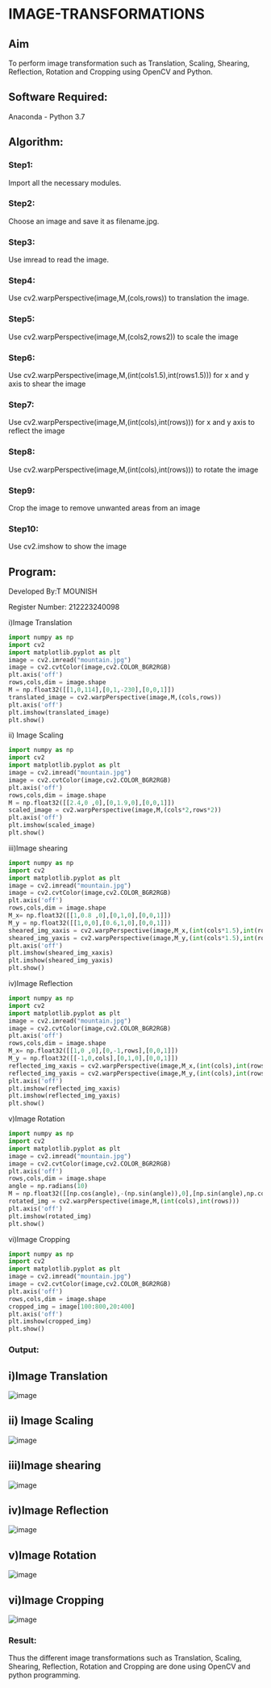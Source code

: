 # IMAGE-TRANSFORMATIONS

## Aim
To perform image transformation such as Translation, Scaling, Shearing, Reflection, Rotation and Cropping using OpenCV and Python.

## Software Required:
Anaconda - Python 3.7

## Algorithm:
### Step1:
Import all the necessary modules.

### Step2:
Choose an image and save it as filename.jpg.

### Step3:
Use imread to read the image.

### Step4:
Use cv2.warpPerspective(image,M,(cols,rows)) to translation the image.

### Step5:
Use cv2.warpPerspective(image,M,(cols2,rows2)) to scale the image

### Step6:
Use cv2.warpPerspective(image,M,(int(cols1.5),int(rows1.5))) for x and y axis to shear the image

### Step7:
Use cv2.warpPerspective(image,M,(int(cols),int(rows))) for x and y axis to reflect the image

### Step8:
Use cv2.warpPerspective(image,M,(int(cols),int(rows))) to rotate the image

### Step9:
Crop the image to remove unwanted areas from an image

### Step10:
Use cv2.imshow to show the image
## Program:

Developed By:T MOUNISH


Register Number: 212223240098

i)Image Translation
```python
import numpy as np
import cv2
import matplotlib.pyplot as plt
image = cv2.imread("mountain.jpg")
image = cv2.cvtColor(image,cv2.COLOR_BGR2RGB)
plt.axis('off')
rows,cols,dim = image.shape
M = np.float32([[1,0,114],[0,1,-230],[0,0,1]])
translated_image = cv2.warpPerspective(image,M,(cols,rows))
plt.axis('off')
plt.imshow(translated_image)
plt.show()

```

ii) Image Scaling
```python
import numpy as np
import cv2
import matplotlib.pyplot as plt
image = cv2.imread("mountain.jpg")
image = cv2.cvtColor(image,cv2.COLOR_BGR2RGB)
plt.axis('off')
rows,cols,dim = image.shape
M = np.float32([[2.4,0 ,0],[0,1.9,0],[0,0,1]])
scaled_image = cv2.warpPerspective(image,M,(cols*2,rows*2))
plt.axis('off')
plt.imshow(scaled_image)
plt.show()

```

iii)Image shearing
```python
import numpy as np
import cv2
import matplotlib.pyplot as plt
image = cv2.imread("mountain.jpg")
image = cv2.cvtColor(image,cv2.COLOR_BGR2RGB)
plt.axis('off')
rows,cols,dim = image.shape
M_x= np.float32([[1,0.8 ,0],[0,1,0],[0,0,1]])
M_y = np.float32([[1,0,0],[0.6,1,0],[0,0,1]])
sheared_img_xaxis = cv2.warpPerspective(image,M_x,(int(cols*1.5),int(rows*1.5)))
sheared_img_yaxis = cv2.warpPerspective(image,M_y,(int(cols*1.5),int(rows*1.5)))
plt.axis('off')
plt.imshow(sheared_img_xaxis)
plt.imshow(sheared_img_yaxis)
plt.show()

```



iv)Image Reflection
```python
import numpy as np
import cv2
import matplotlib.pyplot as plt
image = cv2.imread("mountain.jpg")
image = cv2.cvtColor(image,cv2.COLOR_BGR2RGB)
plt.axis('off')
rows,cols,dim = image.shape
M_x= np.float32([[1,0 ,0],[0,-1,rows],[0,0,1]])
M_y = np.float32([[-1,0,cols],[0,1,0],[0,0,1]])
reflected_img_xaxis = cv2.warpPerspective(image,M_x,(int(cols),int(rows)))
reflected_img_yaxis = cv2.warpPerspective(image,M_y,(int(cols),int(rows)))
plt.axis('off')
plt.imshow(reflected_img_xaxis)
plt.imshow(reflected_img_yaxis)
plt.show()
```




v)Image Rotation
```python
import numpy as np
import cv2
import matplotlib.pyplot as plt
image = cv2.imread("mountain.jpg")
image = cv2.cvtColor(image,cv2.COLOR_BGR2RGB)
plt.axis('off')
rows,cols,dim = image.shape
angle = np.radians(10)
M = np.float32([[np.cos(angle),-(np.sin(angle)),0],[np.sin(angle),np.cos(angle),0],[0,0,1]])
rotated_img = cv2.warpPerspective(image,M,(int(cols),int(rows)))
plt.axis('off')
plt.imshow(rotated_img)
plt.show()
```




vi)Image Cropping
```python
import numpy as np
import cv2
import matplotlib.pyplot as plt
image = cv2.imread("mountain.jpg")
image = cv2.cvtColor(image,cv2.COLOR_BGR2RGB)
plt.axis('off')
rows,cols,dim = image.shape
cropped_img = image[100:800,20:400]
plt.axis('off')
plt.imshow(cropped_img)
plt.show()
```






### Output:
## i)Image Translation
![image](https://github.com/MounishT/IMAGE-TRANSFORMATIONS/assets/138955798/caa6eb3d-076a-4071-af4a-b3b704a78103)


## ii) Image Scaling
![image](https://github.com/MounishT/IMAGE-TRANSFORMATIONS/assets/138955798/2336c7f1-7c30-447f-8f4a-f8634b954258)


## iii)Image shearing
![image](https://github.com/MounishT/IMAGE-TRANSFORMATIONS/assets/138955798/4dfde76d-18e0-4dc3-b145-c8e93c06a9a2)


## iv)Image Reflection
![image](https://github.com/MounishT/IMAGE-TRANSFORMATIONS/assets/138955798/3139f3cd-6e55-421c-90bb-7cce4a91b62c)



## v)Image Rotation
![image](https://github.com/MounishT/IMAGE-TRANSFORMATIONS/assets/138955798/22ca08c1-e210-45fd-86b8-b5fa65205820)

## vi)Image Cropping
![image](https://github.com/MounishT/IMAGE-TRANSFORMATIONS/assets/138955798/d9abe5bc-07f8-4eb5-82b4-14be9b3885c8)







### Result: 

Thus the different image transformations such as Translation, Scaling, Shearing, Reflection, Rotation and Cropping are done using OpenCV and python programming.






